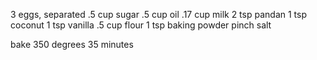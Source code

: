 3 eggs, separated
.5 cup sugar
.5 cup oil
.17 cup milk 
2 tsp pandan
1 tsp coconut
1 tsp vanilla 
.5 cup flour
1 tsp baking powder
pinch salt



bake 350 degrees 35 minutes
